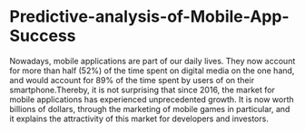 # Predictive-analysis-of-Mobile-App-Success
Nowadays, mobile applications are part of our daily lives. They now account for more than half (52%) of the time spent on digital media on the one hand, and would account for 89% of the time spent by users of on their smartphone.Thereby, it is not surprising that since 2016, the market for mobile applications has experienced unprecedented growth. It is now worth billions of dollars, through the marketing of mobile games in particular, and it explains the attractivity of this market for developers and investors.
